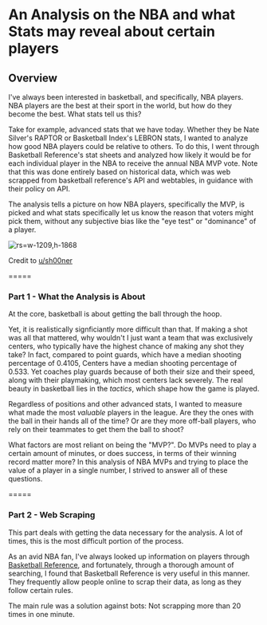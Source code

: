 # An Analysis on the NBA and what Stats may reveal about certain players

## Overview

I've always been interested in basketball, and specifically, NBA players. NBA players are the best at their sport in the world, but how do they become the best. What stats tell us this?

Take for example, advanced stats that we have today. Whether they be Nate Silver's RAPTOR or Basketball Index's LEBRON stats, I wanted to analyze how good NBA players could be relative to others. To do this, I went through Basketball Reference's stat sheets and analyzed how likely it would be for each individual player in the NBA to receive the annual NBA MVP vote. Note that this was done entirely based on historical data, which was web scrapped from basketball reference's API and webtables, in guidance with their policy on API.

The analysis tells a picture on how NBA players, specifically the MVP, is picked and what stats specifically let us know the reason that voters might pick them, without any subjective bias like the "eye test" or "dominance" of a player.


![rs=w-1209,h-1868](https://github.com/kev374k/Hardwood_Convergence/assets/54005848/c88b6d50-2461-4970-9268-c756f76ec789)

Credit to [u/sh00ner](https://www.reddit.com/user/sh00ner/)

=====

### Part 1 - What the Analysis is About

At the core, basketball is about getting the ball through the hoop. 

Yet, it is realistically signficiantly more difficult than that. If making a shot was all that mattered, why wouldn't I just want a team that was exclusively centers, who typically have the highest chance of making any shot they take? In fact, compared to point guards, which have a median shooting percentage of 0.4105, Centers have a median shooting percentage of 0.533. Yet coaches play guards because of both their size and their speed, along with their playmaking, which most centers lack severely. The real beauty in basketball lies in the *tactics*, which shape how the game is played. 

Regardless of positions and other advanced stats, I wanted to measure what made the most *valuable* players in the league. Are they the ones with the ball in their hands all of the time? Or are they more off-ball players, who rely on their teammates to get them the ball to shoot?

What factors are most reliant on being the "MVP?". Do MVPs need to play a certain amount of minutes, or does success, in terms of their winning record matter more? In this analysis of NBA MVPs and trying to place the value of a player in a single number, I strived to answer all of these questions.

=====

### Part 2 - Web Scraping

This part deals with getting the data necessary for the analysis. A lot of times, this is the most difficult portion of the process. 

As an avid NBA fan, I've always looked up information on players through [Basketball Reference](https://www.basketball-reference.com), and fortunately, through a thorough amount of searching, I found that Basketball Reference is very useful in this manner. They frequently allow people online to scrap their data, as long as they follow certain rules. 

The main rule was a solution against bots: Not scrapping more than 20 times in one minute.

